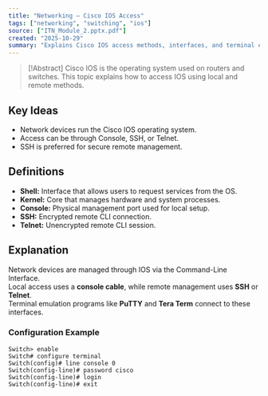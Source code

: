 ```yaml
---
title: "Networking – Cisco IOS Access"
tags: ["networking", "switching", "ios"]
source: ["ITN_Module_2.pptx.pdf"]
created: "2025-10-29"
summary: "Explains Cisco IOS access methods, interfaces, and terminal emulation programs used to manage network devices."
---
```

> [!Abstract]
> Cisco IOS is the operating system used on routers and switches. This topic explains how to access IOS using local and remote methods.

## Key Ideas
- Network devices run the Cisco IOS operating system.
- Access can be through Console, SSH, or Telnet.
- SSH is preferred for secure remote management.

## Definitions
- **Shell:** Interface that allows users to request services from the OS.
- **Kernel:** Core that manages hardware and system processes.
- **Console:** Physical management port used for local setup.
- **SSH:** Encrypted remote CLI connection.
- **Telnet:** Unencrypted remote CLI session.

## Explanation
Network devices are managed through IOS via the Command-Line Interface.  
Local access uses a **console cable**, while remote management uses **SSH** or **Telnet**.  
Terminal emulation programs like **PuTTY** and **Tera Term** connect to these interfaces.

### Configuration Example
```plaintext
Switch> enable
Switch# configure terminal
Switch(config)# line console 0
Switch(config-line)# password cisco
Switch(config-line)# login
Switch(config-line)# exit